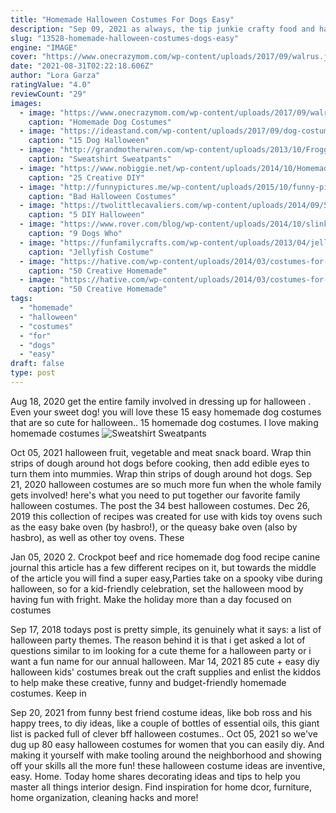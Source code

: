 ```yaml
---
title: "Homemade Halloween Costumes For Dogs Easy"
description: "Sep 09, 2021 as always, the tip junkie crafty food and halloween sites have hundreds of pictured tutorials halloween party food recipes. You can always search there if you re looking for more pictured tutorials. {wink} gross halloween"
slug: "13528-homemade-halloween-costumes-dogs-easy"
engine: "IMAGE"
cover: "https://www.onecrazymom.com/wp-content/uploads/2017/09/walrus.jpg"
date: "2021-08-31T02:22:18.606Z"
author: "Lora Garza"
ratingValue: "4.0"
reviewCount: "29"
images:
  - image: "https://www.onecrazymom.com/wp-content/uploads/2017/09/walrus.jpg"
    caption: "Homemade Dog Costumes"
  - image: "https://ideastand.com/wp-content/uploads/2017/09/dog-costumes-for-kids/3-dog-halloween-costumes-kids-adults.jpg"
    caption: "15 Dog Halloween"
  - image: "http://grandmotherwren.com/wp-content/uploads/2013/10/Froggy_Costume.jpg"
    caption: "Sweatshirt Sweatpants"
  - image: "https://www.nobiggie.net/wp-content/uploads/2014/10/Homemade-knight-costume-plus-24-more-creative-DIY-costumes-for-boys.jpg"
    caption: "25 Creative DIY"
  - image: "http://funnypictures.me/wp-content/uploads/2015/10/funny-pictures-bad-halloween-costumes-SHomer-Simpson.jpg"
    caption: "Bad Halloween Costumes"
  - image: "https://twolittlecavaliers.com/wp-content/uploads/2014/09/5-DIY-Halloween-Costumes-for-Dogs.jpg"
    caption: "5 DIY Halloween"
  - image: "https://www.rover.com/blog/wp-content/uploads/2014/10/slinky-dog-dachshund-costume.jpg"
    caption: "9 Dogs Who"
  - image: "https://funfamilycrafts.com/wp-content/uploads/2013/04/jellyfish_costume.jpg"
    caption: "Jellyfish Costume"
  - image: "https://hative.com/wp-content/uploads/2014/03/costumes-for-kids/41-peacock-kid-costume-idea.jpg"
    caption: "50 Creative Homemade"
  - image: "https://hative.com/wp-content/uploads/2014/03/costumes-for-kids/21-homemade-monster-costume-kid.jpg"
    caption: "50 Creative Homemade"
tags:
  - "homemade"
  - "halloween"
  - "costumes"
  - "for"
  - "dogs"
  - "easy"
draft: false
type: post
---
```


Aug 18, 2020 get the entire family involved in dressing up for halloween . Even your sweet dog! you will love these 15 easy homemade dog costumes that are so cute for halloween.. 15 homemade dog costumes. I love making homemade costumes
![Sweatshirt Sweatpants](http://grandmotherwren.com/wp-content/uploads/2013/10/Froggy_Costume.jpg "Sweatshirt Sweatpants")

Oct 05, 2021 halloween fruit, vegetable and meat snack board. Wrap thin strips of dough around hot dogs before cooking, then add edible eyes to turn them into mummies. Wrap thin strips of dough around hot dogs. Sep 21, 2020 halloween costumes are so much more fun when the whole family gets involved! here&#39;s what you need to put together our favorite family halloween costumes. The post the 34 best halloween costumes. Dec 26, 2019 this collection of recipes was created for use with kids toy ovens such as the easy bake oven (by hasbro!), or the queasy bake oven (also by hasbro), as well as other toy ovens. These
<!--inArticleAds-->

<!--galleryOne-->

Jan 05, 2020 2. Crockpot beef and rice homemade dog food recipe  canine journal this article has a few different recipes on it, but towards the middle of the article you will find a super easy,Parties take on a spooky vibe during halloween, so for a kid-friendly celebration, set the halloween mood by having fun with fright. Make the holiday more than a day focused on costumes
<!--inArticleAds-->

<!--galleryTwo-->

Sep 17, 2018 todays post is pretty simple, its genuinely what it says: a list of halloween party themes. The reason behind it is that i get asked a lot of questions similar to im looking for a cute theme for a halloween party or i want a fun name for our annual halloween. Mar 14, 2021 85 cute + easy diy halloween kids' costumes break out the craft supplies and enlist the kiddos to help make these creative, funny and budget-friendly homemade costumes. Keep in
<!--galleryThree-->

Sep 20, 2021 from funny best friend costume ideas, like bob ross and his happy trees, to diy ideas, like a couple of bottles of essential oils, this giant list is packed full of clever bff halloween costumes.. Oct 05, 2021 so we've dug up 80 easy halloween costumes for women that you can easily diy. And making it yourself with make tooling around the neighborhood and showing off your skills all the more fun! these halloween costume ideas are inventive, easy. Home. Today home shares decorating ideas and tips to help you master all things interior design. Find inspiration for home dcor, furniture, home organization, cleaning hacks and more!